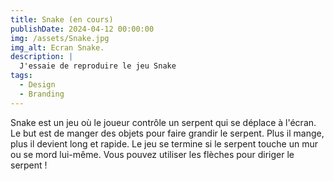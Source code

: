 ```yaml
---
title: Snake (en cours)
publishDate: 2024-04-12 00:00:00
img: /assets/Snake.jpg
img_alt: Ecran Snake.
description: |
  J'essaie de reproduire le jeu Snake
tags:
  - Design
  - Branding
---
```


Snake est un jeu où le joueur contrôle un serpent qui se déplace à l'écran. Le but est de manger des objets pour faire grandir le serpent. Plus il mange, plus il devient long et rapide. Le jeu se termine si le serpent touche un mur ou se mord lui-même. Vous pouvez utiliser les flèches pour diriger le serpent !